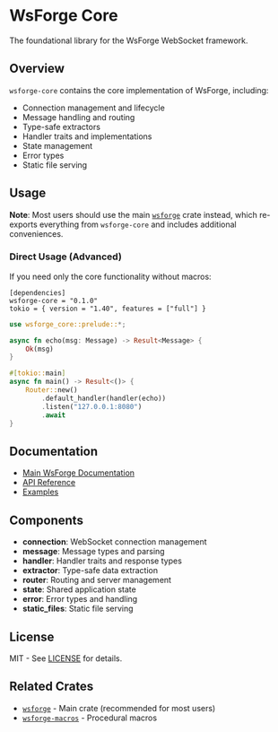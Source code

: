 # WsForge Core

The foundational library for the WsForge WebSocket framework.

## Overview

`wsforge-core` contains the core implementation of WsForge, including:

- Connection management and lifecycle
- Message handling and routing
- Type-safe extractors
- Handler traits and implementations
- State management
- Error types
- Static file serving

## Usage

**Note**: Most users should use the main [`wsforge`](../wsforge) crate instead, which re-exports everything from `wsforge-core` and includes additional conveniences.

### Direct Usage (Advanced)

If you need only the core functionality without macros:

```
[dependencies]
wsforge-core = "0.1.0"
tokio = { version = "1.40", features = ["full"] }
```

```rust
use wsforge_core::prelude::*;

async fn echo(msg: Message) -> Result<Message> {
    Ok(msg)
}

#[tokio::main]
async fn main() -> Result<()> {
    Router::new()
        .default_handler(handler(echo))
        .listen("127.0.0.1:8080")
        .await
}
```

## Documentation

- [Main WsForge Documentation](../README.md)
- [API Reference](https://docs.rs/wsforge-core)
- [Examples](../examples)

## Components

- **connection**: WebSocket connection management
- **message**: Message types and parsing
- **handler**: Handler traits and response types
- **extractor**: Type-safe data extraction
- **router**: Routing and server management
- **state**: Shared application state
- **error**: Error types and handling
- **static_files**: Static file serving

## License

MIT - See [LICENSE](../LICENSE) for details.

## Related Crates

- [`wsforge`](../wsforge) - Main crate (recommended for most users)
- [`wsforge-macros`](../wsforge-macros) - Procedural macros
